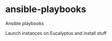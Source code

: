 ansible-playbooks
=================

Ansible playbooks 

Launch instances on Eucalyptus and install stuff


